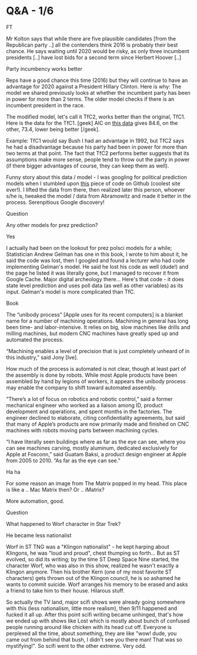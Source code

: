 # Q&A - 1/6

FT

Mr Kolton says that while there are five plausible candidates [from
the Republican party ..] all the contenders think 2016 is probably
their best chance. He says waiting until 2020 would be risky, as only
three incumbent presidents [..] have lost bids for a second term since
Herbert Hoover [..]

Party incumbency works better

Reps have a good chance this time (2016) but they will continue to have an advantage for 2020 against a President Hillary Clinton. Here is why: The model we shared previously looks at whether the incumbent party has been in power for more than 2 terms. The older model checks if there is an incumbent president in the race.

The modified model, let's call it TfC2, works better than the
original, TfC1. Here is the data for the TfC1. [geek] AIC on [this data](prez_incumb.csv)
gives 84.6, on the other, 73.4, lower being better [/geek].

Example: TfC1 would say Bush I had an advantage in 1992, but TfC2 says
he had a disadvantage because his party had been in power for more
than two terms at that point. The fact that TfC2 performs better
suggests that its assumptions make more sense, people tend to throw
out the party in power (if there bigger advantages of course, they can
keep them as well).

Funny story about this data / model - I was googling for political
prediction models when I stumbled upon [this](tokdar-election.tar.gz)
piece of code on Github (coolest site ever!). I lifted the data from
there, then realized later this person, whoever s/he is, tweaked the
model / data from Abramowitz and made it better in the
process. Serenpitious Google discovery!

Question

Any other models for prez prediction?

Yes

I actually had been on the lookout for prez polsci models for a while;
Statistician Andrew Gelman has one in this book, I wrote to him about
it, he said the code was lost, then I googled and found a lecturer who
had code implementing Gelman's model. He said he lost his code as well
(dude!) and the page he listed it was literally gone, but I managed to
recover it from Google Cache. Major digital archeology there... Here's
that code - it does state level prediction and uses poll data (as well
as other variables) as its input. Gelman's model is more complicated
than TfC.

Book 

The “unibody process” [Apple uses for its recent computers] is a blanket name for a number of machining operations. Machining in general has long been time- and labor-intensive. It relies on big, slow machines like drills and milling machines, but modern CNC machines have greatly sped up and automated the process.

“Machining enables a level of precision that is just completely
unheard of in this industry,” said Jony [Ive].

How much of the process is automated is not clear, though at least part of the assembly is done by robots. While most Apple products have been assembled by hand by legions of workers, it appears the unibody process may enable the company to shift toward automated assembly.

“There’s a lot of focus on robotics and robotic control,” said a former mechanical engineer who worked as a liaison among ID, product development and operations, and spent months in the factories. The engineer declined to elaborate, citing confidentiality agreements, but said that many of Apple’s products are now primarily made and finished on CNC machines with robots moving parts between machining cycles.

“I have literally seen buildings where as far as the eye can see, where you can see machines carving, mostly aluminum, dedicated exclusively for Apple at Foxconn,” said Guatam Baksi, a product design engineer at Apple from 2005 to 2010. “As far as the eye can see.”

Ha ha

For some reason an image from The Matrix popped in my head. This place is like a .. Mac Matrix then? Or .. iMatrix?

More automation, good.

Question

What happened to Worf character in Star Trek?

He became less nationalist

Worf in ST TNG was a "Klingon nationalist" - he kept harping about Klingons, he  was "loud and proud", chest thumping so forth... But as ST evolved, so did its writing; by the time ST Deep Space Nine started, the character Worf, who was also in this show, realized he wasn't exactly a Klingon anymore.  Then his brother Kern (one of my most favorite ST characters) gets thrown out of the Klingon council, he is so ashamed he wants to commit suicide. Worf arranges his memory to be erased and asks a friend to take him to their house. Hilarous stuff.

So actually the TV land, major scifi shows were already going somewhere with this (less nationalism, little more realism), then 9/11 happened and fucked it all up. After this point scifi writing became unhinged, that's how we ended up with shows like  Lost which is mostly about bunch of confused people running around like chicken with its head cut off. Everyone is perplexed all the time, about something, they are like "wow! dude, you came out from behind that bush, I didn't see you there man! That was so mystifying!". So scifi went to the other extreme. Very odd.













